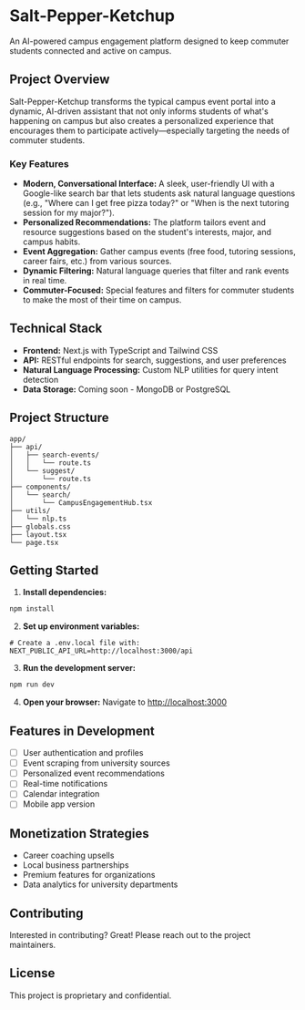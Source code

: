 # Salt-Pepper-Ketchup

An AI-powered campus engagement platform designed to keep commuter students connected and active on campus.

## Project Overview

Salt-Pepper-Ketchup transforms the typical campus event portal into a dynamic, AI-driven assistant that not only informs students of what's happening on campus but also creates a personalized experience that encourages them to participate actively—especially targeting the needs of commuter students.

### Key Features

- **Modern, Conversational Interface:** A sleek, user-friendly UI with a Google-like search bar that lets students ask natural language questions (e.g., "Where can I get free pizza today?" or "When is the next tutoring session for my major?").
- **Personalized Recommendations:** The platform tailors event and resource suggestions based on the student's interests, major, and campus habits.
- **Event Aggregation:** Gather campus events (free food, tutoring sessions, career fairs, etc.) from various sources.
- **Dynamic Filtering:** Natural language queries that filter and rank events in real time.
- **Commuter-Focused:** Special features and filters for commuter students to make the most of their time on campus.

## Technical Stack

- **Frontend:** Next.js with TypeScript and Tailwind CSS
- **API:** RESTful endpoints for search, suggestions, and user preferences
- **Natural Language Processing:** Custom NLP utilities for query intent detection
- **Data Storage:** Coming soon - MongoDB or PostgreSQL

## Project Structure

```
app/
├── api/
│   ├── search-events/
│   │   └── route.ts
│   └── suggest/
│       └── route.ts
├── components/
│   └── search/
│       └── CampusEngagementHub.tsx
├── utils/
│   └── nlp.ts
├── globals.css
├── layout.tsx
└── page.tsx
```

## Getting Started

1. **Install dependencies:**
```bash
npm install
```

2. **Set up environment variables:**
```
# Create a .env.local file with:
NEXT_PUBLIC_API_URL=http://localhost:3000/api
```

3. **Run the development server:**
```bash
npm run dev
```

4. **Open your browser:** Navigate to [http://localhost:3000](http://localhost:3000)

## Features in Development

- [ ] User authentication and profiles
- [ ] Event scraping from university sources
- [ ] Personalized event recommendations
- [ ] Real-time notifications
- [ ] Calendar integration
- [ ] Mobile app version

## Monetization Strategies

- Career coaching upsells
- Local business partnerships
- Premium features for organizations
- Data analytics for university departments

## Contributing

Interested in contributing? Great! Please reach out to the project maintainers.

## License

This project is proprietary and confidential.